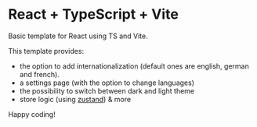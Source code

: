 # React + TypeScript + Vite

Basic template for React using TS and Vite.

This template provides:

- the option to add internationalization (default ones are english, german and french).
- a settings page (with the option to change languages)
- the possibility to switch between dark and light theme
- store logic (using [zustand](https://github.com/pmndrs/zustand)) & more

Happy coding!
